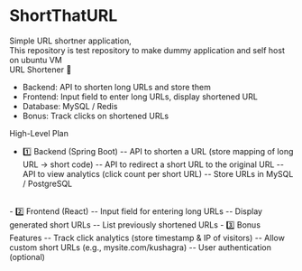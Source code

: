 # ShortThatURL
Simple URL shortner application, 
</n><br>
This repository is test repository to make dummy application and self host on ubuntu VM 
</n></br> 
URL Shortener 🔗
- Backend: API to shorten long URLs and store them
- Frontend: Input field to enter long URLs, display shortened URL
- Database: MySQL / Redis
- Bonus: Track clicks on shortened URLs

High-Level Plan
- 1️⃣ Backend (Spring Boot)
-- API to shorten a URL (store mapping of long URL → short code)
-- API to redirect a short URL to the original URL
-- API to view analytics (click count per short URL)
-- Store URLs in MySQL / PostgreSQL
</br>
- 2️⃣ Frontend (React)
-- Input field for entering long URLs
-- Display generated short URLs
-- List previously shortened URLs
- 3️⃣ Bonus Features
-- Track click analytics (store timestamp & IP of visitors)
-- Allow custom short URLs (e.g., mysite.com/kushagra)
-- User authentication (optional)